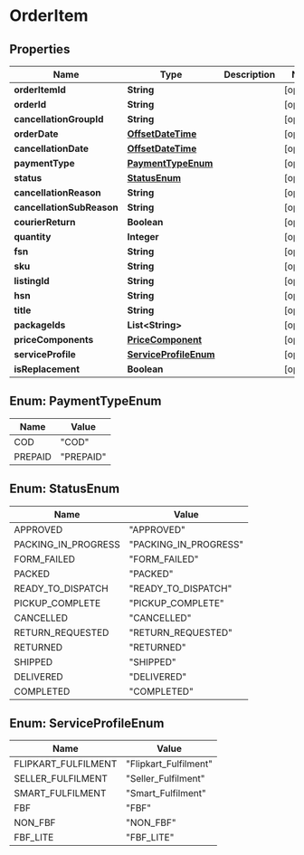 
# OrderItem

## Properties
Name | Type | Description | Notes
------------ | ------------- | ------------- | -------------
**orderItemId** | **String** |  |  [optional]
**orderId** | **String** |  |  [optional]
**cancellationGroupId** | **String** |  |  [optional]
**orderDate** | [**OffsetDateTime**](OffsetDateTime.md) |  |  [optional]
**cancellationDate** | [**OffsetDateTime**](OffsetDateTime.md) |  |  [optional]
**paymentType** | [**PaymentTypeEnum**](#PaymentTypeEnum) |  |  [optional]
**status** | [**StatusEnum**](#StatusEnum) |  |  [optional]
**cancellationReason** | **String** |  |  [optional]
**cancellationSubReason** | **String** |  |  [optional]
**courierReturn** | **Boolean** |  |  [optional]
**quantity** | **Integer** |  |  [optional]
**fsn** | **String** |  |  [optional]
**sku** | **String** |  |  [optional]
**listingId** | **String** |  |  [optional]
**hsn** | **String** |  |  [optional]
**title** | **String** |  |  [optional]
**packageIds** | **List&lt;String&gt;** |  |  [optional]
**priceComponents** | [**PriceComponent**](PriceComponent.md) |  |  [optional]
**serviceProfile** | [**ServiceProfileEnum**](#ServiceProfileEnum) |  |  [optional]
**isReplacement** | **Boolean** |  |  [optional]


<a name="PaymentTypeEnum"></a>
## Enum: PaymentTypeEnum
Name | Value
---- | -----
COD | &quot;COD&quot;
PREPAID | &quot;PREPAID&quot;


<a name="StatusEnum"></a>
## Enum: StatusEnum
Name | Value
---- | -----
APPROVED | &quot;APPROVED&quot;
PACKING_IN_PROGRESS | &quot;PACKING_IN_PROGRESS&quot;
FORM_FAILED | &quot;FORM_FAILED&quot;
PACKED | &quot;PACKED&quot;
READY_TO_DISPATCH | &quot;READY_TO_DISPATCH&quot;
PICKUP_COMPLETE | &quot;PICKUP_COMPLETE&quot;
CANCELLED | &quot;CANCELLED&quot;
RETURN_REQUESTED | &quot;RETURN_REQUESTED&quot;
RETURNED | &quot;RETURNED&quot;
SHIPPED | &quot;SHIPPED&quot;
DELIVERED | &quot;DELIVERED&quot;
COMPLETED | &quot;COMPLETED&quot;


<a name="ServiceProfileEnum"></a>
## Enum: ServiceProfileEnum
Name | Value
---- | -----
FLIPKART_FULFILMENT | &quot;Flipkart_Fulfilment&quot;
SELLER_FULFILMENT | &quot;Seller_Fulfilment&quot;
SMART_FULFILMENT | &quot;Smart_Fulfilment&quot;
FBF | &quot;FBF&quot;
NON_FBF | &quot;NON_FBF&quot;
FBF_LITE | &quot;FBF_LITE&quot;



